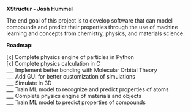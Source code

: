 **XStructur - Josh Hummel**

The end goal of this project is to develop software that can model compounds and predict their properties through the use of machine learning
and concepts from chemistry, physics, and materials science.

**Roadmap:**<br />

[x] Complete physics engine of particles in Python <br />
[x] Complete physics calculation in C <br />
___ Implement better bonding with Molecular Orbital Theory <br />
___ Add GUI for better customization of simulations <br />
___ Simulate in 3D <br />
___ Train ML model to recognize and predict properties of atoms <br />
___ Complete physics engine of materials and objects <br />
___ Train ML model to predict properties of compounds <br />
